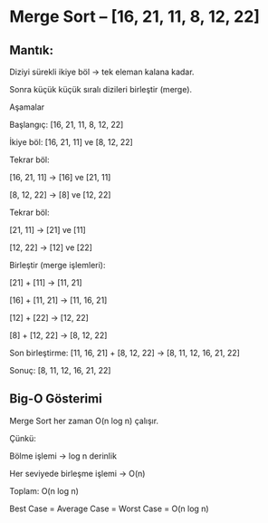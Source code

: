 # Merge Sort – [16, 21, 11, 8, 12, 22]

## Mantık:

Diziyi sürekli ikiye böl → tek eleman kalana kadar.

Sonra küçük küçük sıralı dizileri birleştir (merge).

Aşamalar

Başlangıç:
[16, 21, 11, 8, 12, 22]

İkiye böl:
[16, 21, 11] ve [8, 12, 22]

Tekrar böl:

[16, 21, 11] → [16] ve [21, 11]

[8, 12, 22] → [8] ve [12, 22]

Tekrar böl:

[21, 11] → [21] ve [11]

[12, 22] → [12] ve [22]

Birleştir (merge işlemleri):

[21] + [11] → [11, 21]

[16] + [11, 21] → [11, 16, 21]

[12] + [22] → [12, 22]

[8] + [12, 22] → [8, 12, 22]

Son birleştirme:
[11, 16, 21] + [8, 12, 22] → [8, 11, 12, 16, 21, 22]

Sonuç: [8, 11, 12, 16, 21, 22]

## Big-O Gösterimi

Merge Sort her zaman O(n log n) çalışır.

Çünkü:

Bölme işlemi → log n derinlik

Her seviyede birleşme işlemi → O(n)

Toplam: O(n log n)

Best Case = Average Case = Worst Case = O(n log n)
